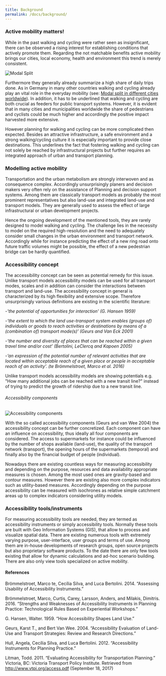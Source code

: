 ```yaml
---
title: Background
permalink: /docs/background/
---
```


### Active mobility matters!

While in the past walking and cycling were rather seen as insignificant, there can be observed a rising interest for establishing conditions that actively promote them. Regarding the not matchable benefits active mobility brings our cities, local economy, health and environment this trend is merely consistent.

<img class="img-responsive" src="../../img/modalsplit.png" alt="Modal Split">

Furthermore they generally already summarize a high share of daily trips done. As in Germany in many other countries walking and cycling already play an vital role in the everyday mobility (see: [Modal split in different cities worldwide](https://en.wikipedia.org/wiki/Modal_share)).
In addition, it has to be underlined that walking and cycling are both crucial as feeders for public transport systems. However, it is evident that in many cities and municipalities worldwide the share of pedestrians and cyclists could be much higher and accordingly the positive impact harvested more extensive.

However planning for walking and cycling can be more complicated then expected. Besides an attractive infrastructure, a safe environment and a strong walking/cycling culture it is especially important to provide close destinations. This underlines the fact that fostering walking and cycling can not solely be reached by infrastructural projects but further requires an integrated approach of urban and transport planning.

### Modelling active mobility

Transportation and the urban metabolism are strongly interwoven and as consequence complex. Accordingly unsurprisingly planers and decision makers very often rely on the assistance of Planning and decision support systems. Among them are classically transport models as probably the most prominent representatives but also land-use and integrated land-use and transport models. They are generally used to assess the effect of large infrastructural or urban development projects.

Hence the ongoing development of the mentioned tools, they are rarely designed to model walking and cycling. The challenge lies in the necessity to model on the required high-resolution and the need to adequately consider small changes in the urban environment and transport network. Accordingly while for instance predicting the effect of a new ring road onto future traffic volumes might be possible, the effect of a new pedestrian bridge can be hardly quantified.

### Accessibility concept

The accessibility concept can be seen as potential remedy for this issue. Unlike transport models accessibility models can be used for all transport modes, scales and in addition can consider the interactions between transport and land-use. The accessibility concept in general is characterized by its high flexibility and extensive scope. Therefore unsurprisingly various definitions are existing in the scientific literature:

-*'the potential of opportunities for interaction' (G. Hansen 1959)*

-*‘the extent to which the land use-transport system enables (groups of) individuals or goods to reach activities or destinations by means of a (combination of) transport mode(s)’ (Geurs and Van Eck 2001)*

-*‘the number and diversity of places that can be reached within a given travel time and/or cost’ (Bertolini, LeClercq and Kapoen 2005)*

-*‘an expression of the potential number of relevant activities that are located within
acceptable reach of a given place or people in acceptable reach of an activity’. (te
Brömmelstroet, Marco et al. 2016)*

Unlike transport models accessibility models are showing potentials e.g. "How many additional jobs can be reached with a new transit line?" instead of trying to predict the growth of ridership due to a new transit line.

###### Accessibility components
<img class="img-responsive" src="../../img/accessibility_components.png" alt="Accessibility components">


With the so called accessibility components (Geurs and van Wee 2004) the accessibility concept can be further concretized. Each component can have an influence on accessibility, thus ideally all four components are considered. The access to supermarkets for instance could be influenced by the number of shops available (land-use), the quality of the transport network (transport), the opening hours of the supermarkets (temporal) and finally also by the financial budget of people (individual).

Nowadays there are existing countless ways for measuring accessibility and depending on the purpose, resources and data availability appropriate measures is chosen. Among the most used ones are gravity-based and contour measures. However there are existing also more complex indicators such as utility-based measures. Accordingly depending on the purpose accessibility can be measured with isochrones as relative simple catchment areas up to complex indicators considering utility models.

### Accessibility tools/instruments

For measuring accessibility tools are needed, they are termed as accessibility instruments or simply accessibility tools. Normally these tools are built with Geo Information Systems (GIS), that allow to process and visualize spatial data. There are existing numerous tools with extremely varying purpose, user-interface, user groups and terms of use.
Among them are in-house developments of research groups, open source projects but also proprietary software products. To the date there are only few tools existing that allow for dynamic calculations and ad-hoc scenario building. There are also only view tools specialized on active mobility.

#### References

Brömmelstroet, Marco te, Cecília Silva, and Luca Bertolini. 2014. “Assessing Usability of
Accessibility Instruments.”

Brömmelstroet, Marco, Curtis, Carey, Larsson, Anders, and Milakis, Dimitris. 2016. “Strengths and
Weaknesses of Accessibility Instruments in Planning Practice: Technological Rules Based on
Experiential Workshops.”

G. Hansen, Walter. 1959. “How Accessibility Shapes Land Use.”

Geurs, Karst T., and Bert Van Wee. 2004. “Accessibility Evaluation of Land-Use and Transport
Strategies: Review and Research Directions.”

Hull, Angela, Cecília Silva, and Luca Bertolini. 2012. “Accessibility Instruments for Planning
Practice.”

Litman, Todd. 2011. “Evaluating Accessibility for Transportation Planning.” Victoria, BC: Victoria
Transport Policy Institute. Retrieved from
http://www.vtpi.org/access.pdf (September 18, 2017)